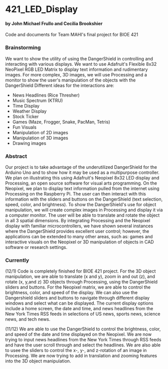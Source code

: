 # 421_LED_Display
#### by John Michael Frullo and Cecilia Brookshier

Code and documents for Team MAHI's final project for BIOE 421

### Brainstorming

We want to show the utility of using the DangerShield in controlling and interacting with various displays. We want to use Adafruit's Flexible 8x32 NeoPixel RGB LED Matrix to display text information and rudimentary images. For more complex, 3D images, we will use Processing and a monitor to show the user's manipulation of the objects with the DangerShield
Different ideas for the interactions are:
* News Headlines (Rice Thresher)
* Music Spectrum (KTRU)
* Time Display
* Weather Display
* Stock Ticker
* Games (Maze, Frogger, Snake, PacMan, Tetris)
* Fun Visuals
* Manipulation of 2D images
* Manipulation of 3D images
* Drawing images

### Abstract

Our project is to take advantage of the underutilized DangerShield for the Arduino Uno and to show how it may be used as a multipurpose controller. We plan on illustrating this using Adafruit's Neopixel 8x32 LED display and Processing, an open source software for visual arts programming. On the Neopixel, we plan to display text information pulled from the internet using Processing on the Raspberry Pi. The user can then interact with this information with the sliders and buttons on the DangerShield (text selection, speed, color, and brightness). To show the DangerShield's use for object manipulation, we will create complex images in Processing and display it via a computer monitor. The user will be able to translate and rotate the object in all 3 spatial dimensions. By integrating Processing and the Neopixel display with familiar microcontrollers, we have shown several instances where the DangerShield provides excellent user control; however, the applications can be extended to many other areas, such as: games and interactive visuals on the Neopixel or 3D manipulation of objects in CAD software or research settings.

### Currently

(12/1)
Code is completely finished for BIOE 421 project. For the 3D object manipulation, we are able to translate (x and y), zoom in and out (z), and rotate (x, y,and z) 3D objects through Processing, using the DangerShield sliders and buttons. For the Neopixel matrix, we are able to control the brightness, color, and speed of the display. We can also use the Dangershield sliders and buttons to navigate through different display windows and select what can be displayed. The current display options include a home screen, the date and time, and news headlines from the New York Times RSS feeds in selections of US news, sports news, science news, and tech news.

(11/12)
We are able to use the DangerShield to control the brightness, color, and speed of the date and time displayed on the Neopixel. We are now trying to input news headlines from the New York Times through RSS feeds and have the user scroll through and select the headlines.
We are also able to usee the sliders to control the x-, y-, and z-rotation of an image in Processing. We are now trying to add in translation and zooming features into the 3D object manipulation.
